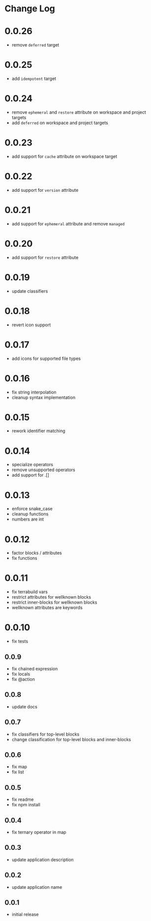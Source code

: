 # Change Log

# 0.0.26
- remove `deferred` target

# 0.0.25
- add `idempotent` target

# 0.0.24
- remove `ephemeral` and `restore` attribute on workspace and project targets
- add `deferred` on workspace and project targets

# 0.0.23
- add support for `cache` attribute on workspace target

# 0.0.22
- add support for `version` attribute

# 0.0.21
- add support for `ephemeral` attribute and remove `managed`

# 0.0.20
- add support for `restore` attribute

# 0.0.19
- update classifiers

# 0.0.18
- revert icon support

# 0.0.17
- add icons for supported file types

# 0.0.16
- fix string interpolation
- cleanup syntax implementation

# 0.0.15
- rework identifier matching

# 0.0.14
- specialize operators
- remove unsupported operators
- add support for .[]

# 0.0.13
- enforce snake_case
- cleanup functions
- numbers are int

# 0.0.12
- factor blocks / attributes
- fix functions

# 0.0.11
- fix terrabuild vars
- restrict attributes for wellknown blocks
- restrict inner-blocks for wellknown blocks
- wellknown attributes are keywords

# 0.0.10
- fix tests

## 0.0.9
- fix chained expression
- fix locals
- fix @action

## 0.0.8
- update docs

## 0.0.7
- fix classifiers for top-level blocks
- change classification for top-level blocks and inner-blocks

## 0.0.6
- fix map
- fix list

## 0.0.5
- fix readme
- fix npm install

## 0.0.4
- fix ternary operator in map

## 0.0.3
- update application description

## 0.0.2
- update application name

## 0.0.1
- initial release

